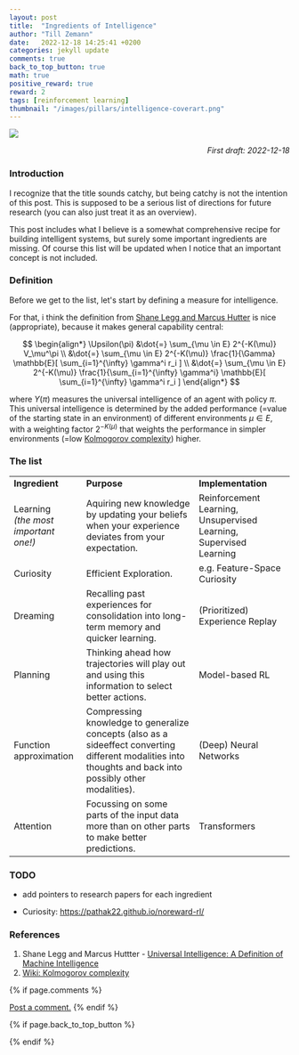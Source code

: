 ```yaml
---
layout: post
title:  "Ingredients of Intelligence"
author: "Till Zemann"
date:   2022-12-18 14:25:41 +0200
categories: jekyll update
comments: true
back_to_top_button: true
math: true
positive_reward: true
reward: 2
tags: [reinforcement learning]
thumbnail: "/images/pillars/intelligence-coverart.png"
---
```


<!-- add the actor-critic diagram from Prof. Sutton.! -->

<div class="img-block" style="width: 300px;">
    <img src="/images/pillars/intelligence-coverart.png"/>
</div>

<em style="float:right">First draft: 2022-12-18</em><br>

<!--
### Contents
* TOC
{:toc}
-->

### Introduction

I recognize that the title sounds catchy, but being catchy is not the intention of this post. This is supposed to be a serious list of directions for future research (you can also just treat it as an overview).

This post includes what I believe is a somewhat comprehensive recipe for building intelligent systems, but surely some important ingredients are missing. Of course this list will be updated when I notice that an important concept is not included. 


### Definition

Before we get to the list, let's start by defining a measure for intelligence.

For that, i think the definition from [Shane Legg and Marcus Hutter][legg-hutter-intelligence] is nice (appropriate), because it makes general capability central:

$$
\begin{align*}
\Upsilon(\pi)   &\dot{=} \sum_{\mu \in E} 2^{-K(\mu)} V_\mu^\pi \\
                &\dot{=} \sum_{\mu \in E} 2^{-K(\mu)} \frac{1}{\Gamma} \mathbb{E}[ \sum_{i=1}^{\infty} \gamma^i r_i ] \\
                &\dot{=} \sum_{\mu \in E} 2^{-K(\mu)} \frac{1}{\sum_{i=1}^{\infty} \gamma^i} \mathbb{E}[ \sum_{i=1}^{\infty} \gamma^i r_i ]
\end{align*}
$$

where $\Upsilon(\pi)$ measures the universal intelligence of an agent with policy $\pi$. This universal intelligence is determined by the added performance (=value of the starting state in an environment) of different environments $\mu \in E$, with a weighting factor $2^{-K(\mu)}$ that weights the performance in simpler environments (=low [Kolmogorov complexity][wiki-kolmogorov-complexity]) higher.


### The list

<div class="table-wrap">
    <table class="table">
        <tr>
            <td><strong>Ingredient</strong></td>
            <td><strong>Purpose</strong></td>
            <td><strong>Implementation</strong></td>
        </tr>
        <tr>
          <td>Learning <br><em>(the most important one!)</em></td>
          <td>Aquiring new knowledge by updating your beliefs when your experience deviates from your expectation.</td>
          <td>Reinforcement Learning, Unsupervised Learning, Supervised Learning</td>
        </tr>
        <tr>
          <td>Curiosity</td>
          <td>Efficient Exploration.</td>
          <td>e.g. Feature-Space Curiosity</td>
        </tr>
        <tr>
          <td>Dreaming</td>
          <td>Recalling past experiences for consolidation into long-term memory and quicker learning.</td>
          <td>(Prioritized) Experience Replay</td>
        </tr>
        <tr>
          <td>Planning</td>
          <td>Thinking ahead how trajectories will play out and using this information to select better actions.</td>
          <td>Model-based RL</td>
        </tr>
        <tr>
          <td>Function approximation</td>
          <td>Compressing knowledge to generalize concepts (also as a sideeffect converting different modalities into thoughts and back into possibly other modalities).</td>
          <td>(Deep) Neural Networks</td>
        </tr>
        <tr>
          <td>Attention</td>
          <td>Focussing on some parts of the input data more than on other parts to make better predictions.</td>
          <td>Transformers</td>
        </tr>
  </table>
</div>

### TODO

- add pointers to research papers for each ingredient

- Curiosity: https://pathak22.github.io/noreward-rl/



<!-- working gist: <script src="https://gist.github.com/till2/ace2a6cfd60c52994afa9536c412f8e5.js"></script> -->

<!-- In-Text Citing -->
<!-- 
You can...
- use bullet points
1. use
2. ordered
3. lists


-- Math --
$\hat{s} = \frac{1}{n-1} \sum_{i=1}^{n} (x_i - \mu)^2$ 

-- Images --
<div class="img-block" style="width: 800px;">
    <img src="/images/lofi_art.png"/>
    <span><strong>Fig 1.1.</strong> Agent and Environment interactions</span>
</div>

-- Links --
[(k-fold) Cross-Validation](https://scikit-learn.org/stable/modules/cross_validation.html)

{% highlight python %}
@jit
def f(x)
    print("hi")
# does cool stuff
{% endhighlight %}

-- Highlights --
AAABC `ASDF` __some bold text__

-- Colors --
The <strong style="color: #1E72E7">joint distribution</strong> of $X$ and $Y$ is written as $P(X, Y)$.
The <strong style="color: #ED412D">marginal distribution</strong> on the other hand can be written out as a table.
-->

<!-- uncomment, when i understand more of the algorithms presented (missing DDPG, SAC, TD3, TRPO, PPO, Dyna-Q)
### Rl-Algorithms-Taxonomy in a Venn-Diagram

<div class="img-block" style="width: 700px;">
    <img src="/images/actor-critic/venn-diagram-rl-algos-detailed.png"/>
</div>

-->


### References

1. Shane Legg and Marcus Huttter - [Universal Intelligence: A Definition of Machine Intelligence][legg-hutter-intelligence]
2. [Wiki: Kolmogorov complexity][wiki-kolmogorov-complexity]


<!-- Ressources -->
[legg-hutter-intelligence]: https://arxiv.org/pdf/0712.3329.pdf
[wiki-kolmogorov-complexity]: https://en.wikipedia.org/wiki/Kolmogorov_complexity



<!-- Optional Comment Section-->
{% if page.comments %}
<p class="vspace"></p>
<a class="commentlink" role="button" href="/comments/">Post a comment.</a> <!-- role="button"  -->
{% endif %}

<!-- Optional Back to Top Button -->
{% if page.back_to_top_button %}
<script src="https://unpkg.com/vanilla-back-to-top@7.2.1/dist/vanilla-back-to-top.min.js"></script>
<script>addBackToTop({
  diameter: 40,
  backgroundColor: 'rgb(255, 255, 255, 0.7)', /* 30,144,255, 0.7 */
  textColor: '#4a4946'
})</script>
{% endif %}